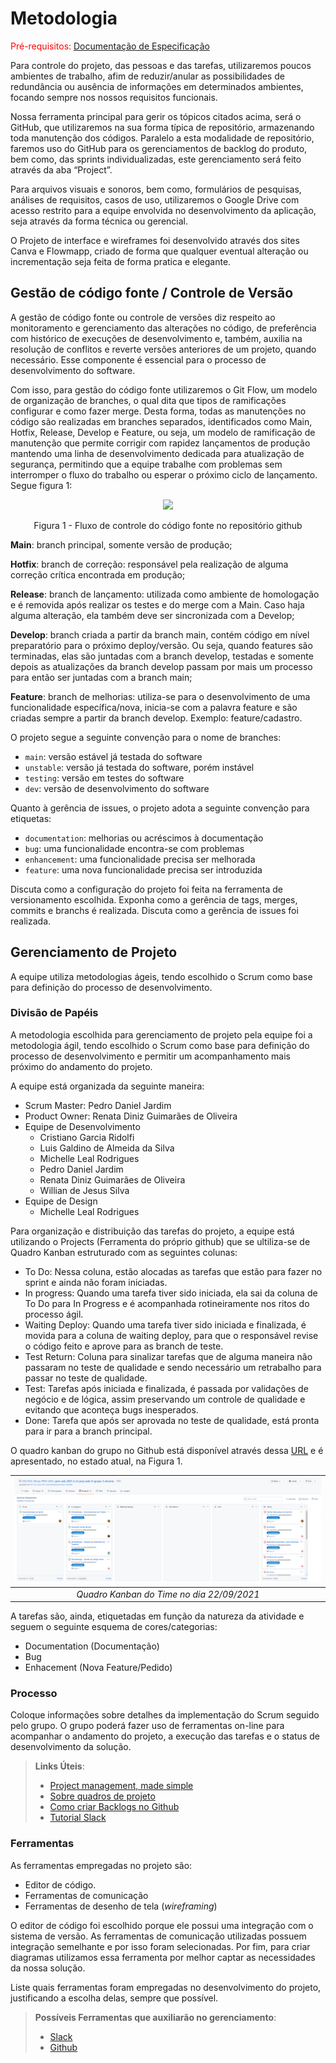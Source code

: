 
# Metodologia

<span style="color:red">Pré-requisitos: <a href="2-Especificação do Projeto.md"> Documentação de Especificação</a></span>

Para controle do projeto, das pessoas e das tarefas, utilizaremos poucos ambientes de trabalho, afim de reduzir/anular as possibilidades de redundância ou ausência de informações em determinados ambientes, focando sempre nos nossos requisitos funcionais.  

Nossa ferramenta principal para gerir os tópicos citados acima, será o GitHub, que utilizaremos na sua forma típica de repositório, armazenando toda manutenção dos códigos. Paralelo a esta modalidade de repositório, faremos uso do GitHub para os gerenciamentos de backlog do produto, bem como, das sprints individualizadas, este gerenciamento será feito através da aba “Project”.  

Para arquivos visuais e sonoros, bem como, formulários de pesquisas,  análises de requisitos, casos de uso, utilizaremos o Google Drive com acesso restrito para a equipe envolvida no desenvolvimento da aplicação, seja através da forma técnica ou gerencial.  

O Projeto de interface e wireframes foi desenvolvido através dos sites Canva e Flowmapp, criado de forma que qualquer eventual alteração ou incrementação seja feita de forma pratica e elegante.

## Gestão de código fonte / Controle de Versão

A gestão de código fonte ou controle de versões diz respeito ao monitoramento e gerenciamento das alterações no código, de preferência com histórico de execuções de desenvolvimento e, também, auxilia na resolução de conflitos e reverte versões anteriores de um projeto, quando necessário. Esse componente é essencial para o processo de desenvolvimento do software. 

Com isso, para gestão do código fonte utilizaremos o Git Flow, um modelo de organização de branches, o qual dita que tipos de ramificações configurar e como fazer merge. Desta forma, todas as manutenções no código são realizadas em branches separados, identificados como Main, Hotfix, Release, Develop e Feature, ou seja, um modelo de ramificação de manutenção que permite corrigir com rapidez lançamentos de produção mantendo uma linha de desenvolvimento dedicada para atualização de segurança, permitindo que a equipe trabalhe com problemas sem interromper o fluxo do trabalho ou esperar o próximo ciclo de lançamento. Segue figura 1: 


<div align="center">
 <img src="https://user-images.githubusercontent.com/90404960/134491247-67b5f225-afb2-4de2-a698-ff9bf310af3d.png" width="700px" />
 
 Figura 1 - Fluxo de controle do código fonte no repositório github 
</div>    
                                                                                                                              


**Main**: branch principal, somente versão de produção; 

**Hotfix**:  branch de correção: responsável pela realização de alguma correção crítica encontrada em produção; 

**Release**: branch de lançamento: utilizada como ambiente de homologação e é removida após realizar os testes e do merge com a Main. Caso haja alguma alteração, ela também deve ser sincronizada com a Develop; 

**Develop**: branch criada a partir da branch main, contém código em nível preparatório para o próximo deploy/versão. Ou seja, quando features são terminadas, elas são juntadas com a branch develop, testadas e somente depois as atualizações da branch develop passam por mais um processo para então ser juntadas com a branch main; 

**Feature**: branch de melhorias: utiliza-se para o desenvolvimento de uma funcionalidade específica/nova, inicia-se com a palavra feature e são criadas sempre a partir da branch develop. Exemplo: feature/cadastro. 

O projeto segue a seguinte convenção para o nome de branches:

- `main`: versão estável já testada do software
- `unstable`: versão já testada do software, porém instável
- `testing`: versão em testes do software
- `dev`: versão de desenvolvimento do software

Quanto à gerência de issues, o projeto adota a seguinte convenção para
etiquetas:

- `documentation`: melhorias ou acréscimos à documentação
- `bug`: uma funcionalidade encontra-se com problemas
- `enhancement`: uma funcionalidade precisa ser melhorada
- `feature`: uma nova funcionalidade precisa ser introduzida

Discuta como a configuração do projeto foi feita na ferramenta de versionamento escolhida. Exponha como a gerência de tags, merges, commits e branchs é realizada. Discuta como a gerência de issues foi realizada.

## Gerenciamento de Projeto

A equipe utiliza metodologias ágeis, tendo escolhido o Scrum como base para definição do processo de desenvolvimento.

### Divisão de Papéis
A metodologia escolhida para gerenciamento de projeto pela equipe foi a metodologia ágil, tendo escolhido o Scrum como base para definição do processo de desenvolvimento e permitir um acompanhamento mais próximo do andamento do projeto.

A equipe está organizada da seguinte maneira: 
- Scrum Master: Pedro Daniel Jardim
- Product Owner: Renata Diniz Guimarães de Oliveira  
- Equipe de Desenvolvimento 
  - Cristiano Garcia Ridolfi 
  - Luis Galdino de Almeida da Silva 
  - Michelle Leal Rodrigues 
  - Pedro Daniel Jardim 
  - Renata Diniz Guimarães de Oliveira 
  - Willian de Jesus Silva 
- Equipe de Design 
  - Michelle Leal Rodrigues  

Para organização e distribuição das tarefas do projeto, a equipe está utilizando o Projects (Ferramenta do próprio github) que se ultiliza-se de Quadro Kanban estruturado com as seguintes colunas: 

- To Do: Nessa coluna, estão alocadas as tarefas que estão para fazer no sprint e ainda não foram iniciadas.
- In progress: Quando uma tarefa tiver sido iniciada, ela sai da coluna de To Do para In Progress e é acompanhada rotineiramente nos ritos do processo ágil.
- Waiting Deploy: Quando uma tarefa tiver sido iniciada e finalizada, é movida para a coluna de waiting deploy, para que o responsável revise o código feito e aprove para as branch de teste.
- Test Return: Coluna para sinalizar tarefas que de alguma maneira não passaram no teste de qualidade e sendo necessário um retrabalho para passar no teste de qualidade.
- Test: Tarefas após iniciada e finalizada, é passada por validações de negócio e de lógica, assim preservando um controle de qualidade e evitando que aconteça bugs inesperados.
- Done: Tarefa que após ser aprovada no teste de qualidade, está pronta para ir para a branch principal.

O quadro kanban do grupo no Github está disponível através dessa [URL](https://github.com/ICEI-PUC-Minas-PMV-ADS/pmv-ads-2021-2-e1-proj-web-t1-grupo-3-doceria/projects/2) e é apresentado, no estado atual, na Figura 1.

| ![QuadroKanban](img/docs9552292021.png) | 
|:--:| 
| *Quadro Kanban do Time no dia 22/09/2021* |


A tarefas são, ainda, etiquetadas em função da natureza da atividade e seguem o seguinte esquema de cores/categorias:

- Documentation (Documentação)
- Bug 
- Enhacement (Nova Feature/Pedido)

### Processo

Coloque  informações sobre detalhes da implementação do Scrum seguido pelo grupo. O grupo poderá fazer uso de ferramentas on-line para acompanhar o andamento do projeto, a execução das tarefas e o status de desenvolvimento da solução.
 
> **Links Úteis**:
> - [Project management, made simple](https://github.com/features/project-management/)
> - [Sobre quadros de projeto](https://docs.github.com/pt/github/managing-your-work-on-github/about-project-boards)
> - [Como criar Backlogs no Github](https://www.youtube.com/watch?v=RXEy6CFu9Hk)
> - [Tutorial Slack](https://slack.com/intl/en-br/)

### Ferramentas

As ferramentas empregadas no projeto são:

- Editor de código.
- Ferramentas de comunicação
- Ferramentas de desenho de tela (_wireframing_)

O editor de código foi escolhido porque ele possui uma integração com o
sistema de versão. As ferramentas de comunicação utilizadas possuem
integração semelhante e por isso foram selecionadas. Por fim, para criar
diagramas utilizamos essa ferramenta por melhor captar as
necessidades da nossa solução.

Liste quais ferramentas foram empregadas no desenvolvimento do projeto, justificando a escolha delas, sempre que possível.
 
> **Possíveis Ferramentas que auxiliarão no gerenciamento**: 
> - [Slack](https://slack.com/)
> - [Github](https://github.com/)
